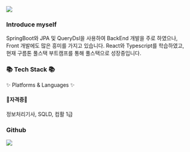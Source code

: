
<div>
<div>
	<img src="https://capsule-render.vercel.app/api?type=waving&color=auto&height=200&section=header&text=changDDAO%20Github!&fontSize=90" />	
</div>

### Introduce myself

SpringBoot와 JPA 및 QueryDsl을 사용하여 BackEnd 개발을 주로 하였으나, <br>
Front 개발에도 많은 흥미를 가지고 있습니다. React와 Typescript를 학습하였고,<br>
현재 구름톤 풀스택 부트캠프를 통해 풀스택으로 성장중입니다.


<div>
<h3>📚 Tech Stack 📚</h3>
<p>✨ Platforms & Languages ✨</p>
</div>

<h4>🙉자격증🙉</h4>
정보처리기사, SQLD, 컴활 1급
</div>



### Github
<img src="https://github-readme-stats.vercel.app/api/top-langs/?username=changDDAO&layout=compact">
<br>



